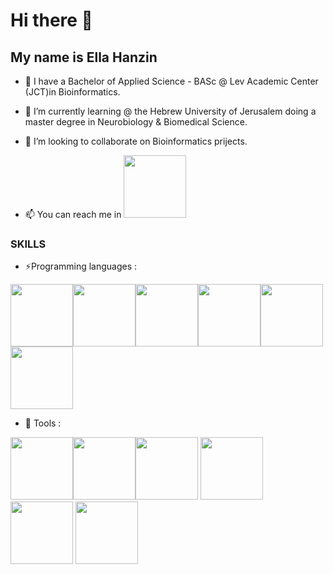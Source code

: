 # Hi there 👋
## My name is Ella Hanzin

- 🔭 I have a Bachelor of Applied Science - BASc @ Lev Academic Center (JCT)in Bioinformatics.
- 🌱 I’m currently learning @ the Hebrew University of Jerusalem doing a master degree in Neurobiology & Biomedical Science.
- 👯 I’m looking to collaborate on Bioinformatics prijects.

- 📫 You can reach me in <img src="https://user-images.githubusercontent.com/73067197/182304153-29d86dec-2f83-49cd-a61b-fb660d05665b.png" width="100">

### SKILLS 
- ⚡Programming languages :

<img src="https://user-images.githubusercontent.com/73067197/182300685-852f231d-9f3f-46ef-818e-99ae6a61a68b.png" width="100"><img src="https://user-images.githubusercontent.com/73067197/182300587-c2e865f8-bc20-4f03-bce2-7f46299bc6f3.png" width="100"><img src="https://user-images.githubusercontent.com/73067197/182300634-000b187e-ec19-44c3-b402-17aaa6ff2159.png" width="100"><img src="https://user-images.githubusercontent.com/73067197/182301914-b155ef6f-4aa4-4a78-af0d-f81dd2ee4eaa.png" width="100"><img src="https://user-images.githubusercontent.com/73067197/182302098-2675ff84-139f-4935-acba-d1f424f05d84.png" width="100"><img src="https://github.com/ellahn3/ellahn3/assets/73067197/5c413d54-c151-4973-b47a-fdc3ac33989a.png" width="100">

- :wrench: Tools :

<img src="https://user-images.githubusercontent.com/73067197/182302850-bd16da3f-7aad-44e9-a206-2e6ef08e791d.png" width="100"><img src="https://user-images.githubusercontent.com/73067197/182302872-c4eb6eef-072e-45d2-b64d-e967c9929968.png" width="100"><img src="https://user-images.githubusercontent.com/73067197/182302893-56a75b63-eff3-4095-930d-a008d2e72b59.png" width="100">
<img src="https://user-images.githubusercontent.com/73067197/182302930-d934da2e-560f-437f-8901-ae3a5bd00d86.png" width="100">
<img src="https://user-images.githubusercontent.com/73067197/182302970-4f1bf162-1fd4-4cdf-b4c5-17d66c457bd9.png" width="100">
<img src="https://user-images.githubusercontent.com/73067197/182303624-190da9f3-e036-4ffa-ab28-cbbbc4a283a5.png" width="100">
